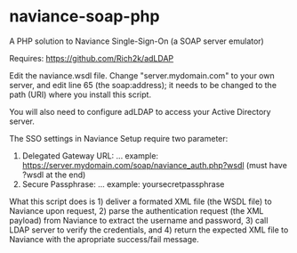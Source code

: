 # naviance-soap-php
A PHP solution to Naviance Single-Sign-On (a SOAP server emulator)

Requires: https://github.com/Rich2k/adLDAP

Edit the naviance.wsdl file.  Change "server.mydomain.com" to your own server, and edit line 65 (the soap:address); it needs to be changed to the path (URI) where you install this script.

You will also need to configure adLDAP to access your Active Directory server.

The SSO settings in Naviance Setup require two parameter: 
1) Delegated Gateway URL: ... example: https://server.mydomain.com/soap/naviance_auth.php?wsdl (must have ?wsdl at the end)
2) Secure Passphrase: ... example: yoursecretpassphrase 

What this script does is 1) deliver a formated XML file (the WSDL file) to Naviance upon request, 2) parse the authentication request (the XML payload) from Naviance to extract the username and password, 3) call LDAP server to verify the credentials, and 4) return the expected XML file to Naviance with the apropriate success/fail message.

